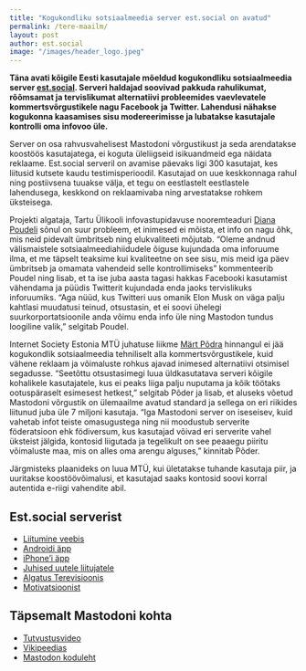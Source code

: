 ```yaml
---
title: "Kogukondliku sotsiaalmeedia server est.social on avatud"
permalink: /tere-maailm/
layout: post
author: est.social
image: "/images/header_logo.jpeg"
---
```


__Täna avati kõigile Eesti kasutajale mõeldud kogukondliku sotsiaalmeedia server [est.social](https://est.social). Serveri haldajad soovivad pakkuda rahulikumat, rõõmsamat ja tervislikumat alternatiivi probleemides vaevlevatele kommertsvõrgustikele nagu Facebook ja Twitter. Lahendusi nähakse kogukonna kaasamises sisu modereerimisse ja lubatakse kasutajale kontrolli oma infovoo üle.__

Server on osa rahvusvahelisest Mastodoni võrgustikust ja seda arendatakse koostöös kasutajatega, ei koguta üleliigseid isikuandmeid ega näidata reklaame. Est.social serveril on avamise päevaks ligi 300 kasutajat, kes liitusid kutsete kaudu testimisperioodil. Kasutajad on uue keskkonnaga rahul ning postiivsena tuuakse välja, et tegu on eestlastelt eestlastele lahendusega, keskkond on reklaamivaba ning arvestatakse rohkem üksteisega.

Projekti algataja, Tartu Ülikooli infovastupidavuse nooremteaduri [Diana Poudeli](https://est.social/@diana) sõnul on suur probleem, et inimesed ei mõista, et info on nagu õhk, mis neid pidevalt ümbritseb ning elukvaliteeti mõjutab. “Oleme andnud välismaistele sotsiaalmeediahiidudele õiguse kujundada oma inforuume ilma, et me täpselt teaksime kui kvaliteetne on see sisu, mis meid iga päev ümbritseb ja omamata vahendeid selle kontrollimiseks” kommenteerib Poudel ning lisab, et ta ise juba aasta tagasi hakkas Facebooki kasutamist vähendama ja püüdis Twitterit kujundada enda jaoks tervislikuks inforuumiks. “Aga nüüd, kus Twitteri uus omanik Elon Musk on väga palju kahtlasi muudatusi teinud, otsustasin, et ei soovi ühelegi suurkorportatsioonile anda võimu enda info üle ning Mastodon tundus loogiline valik,” selgitab Poudel.

Internet Society Estonia MTÜ juhatuse liikme [Märt Põdra](https://est.social/@tramm) hinnangul ei jää kogukondlik sotsiaalmeedia tehniliselt alla kommertsvõrgustikele, kuid vähene reklaam ja võimaluste rohkus ajavad inimesed alternatiivi otsimisel segadusse. “Seetõttu otsustasimegi luua üldkasutatava serveri kõigile kohalikele kasutajatele, kus ei peaks liiga palju nuputama ja kõik töötaks ootuspäraselt esimesest hetkest,” selgitab Põder ja lisab, et aluseks võetud Mastodoni võrgustik on ülemaailme avatud standard ja sellega on eri riikides liitunud juba üle 7 miljoni kasutaja. “Iga Mastodoni server on iseseisev, kuid vahetab infot teiste omasugustega ning nii moodustub serverite föderatsioon ehk födiversum, kus kasutajad võivad eri serverite vahel üksteist jälgida, kontosid liigutada ja tegelikult on see peaaegu piiritu võimaluste maa, mis on alles oma arengu alguses,” kinnitab Põder.

Järgmisteks plaanideks on luua MTÜ, kui ületatakse tuhande kasutaja piir, ja uuritakse koostöövõimalusi, et kasutajad saaks kontosid soovi korral autentida e-riigi vahendite abil.

## Est.social serverist

* [Liitumine veebis](https://est.social/auth/sign_up)
* [Androidi äpp](https://play.google.com/store/apps/details?id=org.joinmastodon.android)
* [iPhone’i äpp](https://apps.apple.com/us/app/mastodon-for-iphone-and-ipad/id1571998974)
* [Juhised uutele liitujatele](https://youtu.be/J4ItbTOAw7Q)
* [Algatus Terevisioonis](https://etv.err.ee/1608789463/mastodon)
* [Motivatsioonist](https://sisu.ut.ee/dianapoudel/blog/kiire-kokkuvõte-muski-twitteri-draamades-ning-miks-need-probleemiks)

## Täpsemalt Mastodoni kohta

* [Tutvustusvideo](https://et.wikipedia.org/wiki/Fail:What_is_Mastodon.webm)
* [Vikipeedias](https://et.wikipedia.org/wiki/Mastodon_(suhtlusvõrgustik))
* [Mastodon koduleht](https://joinmastodon.org/)